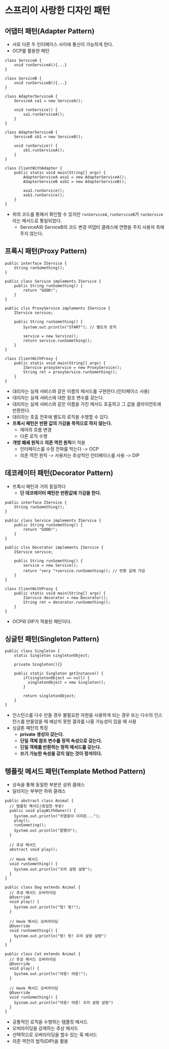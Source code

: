 # 스프리이 사랑한 디자인 패턴

## 어댑터 패턴(Adapter Pattern)
* 서로 다른 두 인터페이스 사이애 통신이 가능하게 한다.
* OCP를 활용한 패턴
```
class ServiceA {
    void runServiceA(){...}
}

class ServiceB {
    void runServiceB(){...}
}

class AdapterServiceA {
    ServiceA sa1 = new ServiceA();
    
    void runService() {
        sa1.runServiceA();
    }
}

class AdapterServiceB {
    ServiceB sb1 = new ServiceB();
    
    void runService() {
        sb1.runServiceA();
    }
}

class ClientWithAdapter {
    public static void main(String[] args) {
        AdapterServiceA asa1 = new AdapterServiceA();
        AdapterServiceB asb1 = new AdapterServiceB();
        
        asa1.runService();
        asb1.runService();
    }
}
```
* 위의 코드를 통해서 확인할 수 있지만 ```runServiceA```, ```runServiceB```가 ```runService```라는 메서드로 통일되었다.
  * ServiceA와 ServiceB의 코드 변경 어댑터 클래스에 연향을 주지 사용자 측에 주지 않는다.


## 프록시 패턴(Proxy Pattern)
```
public interface IService {
    String runSomething();
}

public class Service implements IService {
    public String runSomething() {
        return "GOOD!";
    }
}

public clss ProxyService implements IService {
    IService service;
    
    public String runSomething() {
        System.out.println("START"); // 별도의 로직
        
        service = new Service();
        return service.runSomething();
    }
}

class ClientWithProxy {
    public static void main(String[] args) {
        IService proxyService = new ProxyService();
        String ret = proxyService.runSomething(); 
    }
}
```
* 대리자는 실제 서비스와 같은 이름의 메서드를 구현한다.(인터페이스 사용)
* 대리자는 실제 서비스에 대한 참조 변수를 갖는다.
* 대리자는 실제 서비스와 같은 이름을 가진 메서드 호출하고 그 값을 클라이언트에 반환한다.
* 대리자는 호출 전후에 별도의 로직을 수행할 수 있다.
* **프록시 패턴은 반환 값의 가감을 목적으로 하지 않는다.**
  * 제어의 흐름 변경
  * 다른 로직 수행
* **개방 폐쇄 원칙**과 **의존 역전 원칙**이 적용
  * 인터페이스를 수정 전파를 막는다 -> OCP
  * 의존 역전 원칙 -> 사용자는 추상적인 인터페이스를 사용 -> DIP

## 데코레이터 패턴(Decorator Pattern)
* 프록시 패턴과 거의 동일하다
  * **단 데코레이터 패턴은 반환값에 가감을 한다.** 
```
public interface IService {
    String runSomething();
}

public class Service implements IService {
    public String runSomething() {
        return "GOOD!";
    }
}

public clss Decorator implements IService {
    IService service;
    
    public String runSomething() {
        service = new Service();
        return "very "+service.runSomething(); // 반환 값에 가감
    }
}

class ClientWithProxy {
    public static void main(String[] args) {
        IService decorator = new Decorator();
        String ret = decorator.runSomething(); 
    }
}
```
* OCP와 DIP가 적용된 패턴이다.

## 싱글턴 패턴(Singleton Pattern)
```
public class Singleton {
	static Singleton singletonObject;
	
	private Singleton(){}
	
	public static Singleton getInstance() {
		if(singletonObject == null) {
		  singletonObject = new Singleton(); 
		}
		
		return singletonObject;
	}
}
```
* 인스턴스를 다수 만들 경우 불필요한 자원을 사용하게 되는 경우 또는 다수의 인스턴스를 만들었을 때 예상치 못한 결과를 나올 가능성이 있을 때 사용
* 싱글톤 패턴의 특징
  * **private 생성자 갖는다.**
  * **단일 객체 참조 변수를 정적 속성으로 갖는다.**
  * **딘일 객체를 반환하는 정적 메서드를 갖는다.**
  * **쓰기 가능한 속성을 갖지 않는 것이 정석이다.**

## 텡플릿 메서드 패턴(Template Method Pattern)
* 상속을 통해 동일한 부분은 상위 클래스
* 달라지는 부부만 하위 클래스
```
public abstract class Animal {
  // 템플릿 메서드(동일한 부분)
  public void playWithOwner() {
    System.out.println("귀염둥이 이리온...");
    play();
    runSometing();
    System.out.println("잘했어");
  }
  
  // 추상 메서드
  abstract void play();
  
  // Hook 메서드
  void runSomething() {
    System.out.println("꼬리 살랑 살랑");
  }
}

public class Dog extends Animal {
  // 추상 메서드 오버라이딩
  @Override
  void play() {
    System.out.println("멍! 멍!");
  }
  
  // Hook 메서드 오버라이딩
  @Override
  void runSomething() {
    System.out.println("멍! 멍! 꼬리 살랑 살랑")
  }
}

public class Cat extends Animal {
  // 추상 메서드 오버라이딩
  @Override
  void play() {
    System.out.println("야옹! 야옹!");
  }
  
  // Hook 메서드 오버라이딩
  @Override
  void runSomething() {
    System.out.println("야옹! 야옹! 꼬리 살랑 살랑")
  }
}
```
* 공통적인 로직을 수행하는 템플릿 메서드
* 오버라이딩을 강제하는 추상 메서드
* 선택적으로 오버라이딩을 할수 있는 훅 메서드 
* 의존 역전의 법칙(DIP)을 활용 


